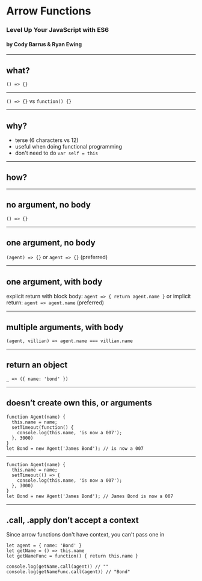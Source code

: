 # Arrow Functions
### Level Up Your JavaScript with ES6
#### by Cody Barrus & Ryan Ewing

---

## what?
`() => {}`

---
`() => {}`
vs
`function() {}`

---
## why?

* terse (6 characters vs 12)
* useful when doing functional programming
* don't need to do `var self = this`

---
## how?

---
## no argument, no body
`() => {}`

---
## one argument, no body
`(agent) => {}`
or
`agent => {}` (preferred)

---
## one argument, with body
explicit return with block body:
`agent => { return agent.name }`
or
implicit return:
`agent => agent.name` (preferred)

---
## multiple arguments, with body
`(agent, villian) => agent.name === villian.name`

---
## return an object
`_ => ({ name: 'bond' })`

---
## doesn’t create own this, or arguments
```
function Agent(name) {
  this.name = name;
  setTimeout(function() {
    console.log(this.name, 'is now a 007');
  }, 3000)
}
let Bond = new Agent('James Bond'); // is now a 007
```

---
```
function Agent(name) {
  this.name = name;
  setTimeout(() => {
    console.log(this.name, 'is now a 007');
  }, 3000)
}
let Bond = new Agent('James Bond'); // James Bond is now a 007
```

---
## .call, .apply don’t accept a context
Since arrow functions don't have context, you can't pass one in 
```
let agent = { name: 'Bond' }
let getName = () => this.name
let getNameFunc = function() { return this.name }

console.log(getName.call(agent)) // ""
console.log(getNameFunc.call(agent)) // "Bond"
```
